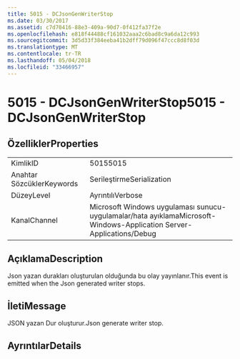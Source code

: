 ```yaml
---
title: 5015 - DCJsonGenWriterStop
ms.date: 03/30/2017
ms.assetid: c7d70416-88e3-409a-90d7-0f412fa37f2e
ms.openlocfilehash: e818f44488cf161032aaa2c6bad8c9a6da12c993
ms.sourcegitcommit: 3d5d33f384eeba41b2dff79d096f47ccc8d8f03d
ms.translationtype: MT
ms.contentlocale: tr-TR
ms.lasthandoff: 05/04/2018
ms.locfileid: "33466957"
---
```

# <a name="5015---dcjsongenwriterstop"></a><span data-ttu-id="d128f-102">5015 - DCJsonGenWriterStop</span><span class="sxs-lookup"><span data-stu-id="d128f-102">5015 - DCJsonGenWriterStop</span></span>
## <a name="properties"></a><span data-ttu-id="d128f-103">Özellikler</span><span class="sxs-lookup"><span data-stu-id="d128f-103">Properties</span></span>  
  
|||  
|-|-|  
|<span data-ttu-id="d128f-104">Kimlik</span><span class="sxs-lookup"><span data-stu-id="d128f-104">ID</span></span>|<span data-ttu-id="d128f-105">5015</span><span class="sxs-lookup"><span data-stu-id="d128f-105">5015</span></span>|  
|<span data-ttu-id="d128f-106">Anahtar Sözcükler</span><span class="sxs-lookup"><span data-stu-id="d128f-106">Keywords</span></span>|<span data-ttu-id="d128f-107">Serileştirme</span><span class="sxs-lookup"><span data-stu-id="d128f-107">Serialization</span></span>|  
|<span data-ttu-id="d128f-108">Düzey</span><span class="sxs-lookup"><span data-stu-id="d128f-108">Level</span></span>|<span data-ttu-id="d128f-109">Ayrıntılı</span><span class="sxs-lookup"><span data-stu-id="d128f-109">Verbose</span></span>|  
|<span data-ttu-id="d128f-110">Kanal</span><span class="sxs-lookup"><span data-stu-id="d128f-110">Channel</span></span>|<span data-ttu-id="d128f-111">Microsoft Windows uygulaması sunucu-uygulamalar/hata ayıklama</span><span class="sxs-lookup"><span data-stu-id="d128f-111">Microsoft-Windows-Application Server-Applications/Debug</span></span>|  
  
## <a name="description"></a><span data-ttu-id="d128f-112">Açıklama</span><span class="sxs-lookup"><span data-stu-id="d128f-112">Description</span></span>  
 <span data-ttu-id="d128f-113">Json yazan durakları oluşturulan olduğunda bu olay yayınlanır.</span><span class="sxs-lookup"><span data-stu-id="d128f-113">This event is emitted when the Json generated writer stops.</span></span>  
  
## <a name="message"></a><span data-ttu-id="d128f-114">İleti</span><span class="sxs-lookup"><span data-stu-id="d128f-114">Message</span></span>  
 <span data-ttu-id="d128f-115">JSON yazan Dur oluşturur.</span><span class="sxs-lookup"><span data-stu-id="d128f-115">Json generate writer stop.</span></span>  
  
## <a name="details"></a><span data-ttu-id="d128f-116">Ayrıntılar</span><span class="sxs-lookup"><span data-stu-id="d128f-116">Details</span></span>
